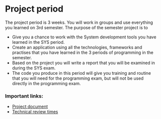 # Project period
The project period is 3 weeks. You will work in groups and use everything you learned on 3rd semester. The purpose of the semester project is to
- Give you a chance to work with the System development tools you have learned in the SYS period.
- Create an application using all the technologies, frameworks and practises that you have learned in the 3 periods of programming in the semester.
- Based on the project you will write a report that you will be examined in during the SYS exam.
- The code you produce in this period will give you training and routine that you will need for the programming exam, but will not be used directly in the programming exam.
### Important links:
- [Project document](https://docs.google.com/document/d/1RAopyembfCjfyzVu_jRDRKaXU3-IK5I0AggAI1_bwTQ/edit?usp=sharing)
- [Technical review times](https://docs.google.com/spreadsheets/d/1m44DXpp-kcUK2TMKmlDDL9N68IFPyxuSx_L6Q7ZfAo4/edit?usp=sharing)